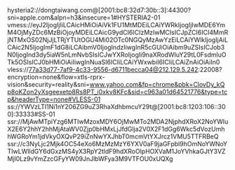 hysteria2://dongtaiwang.com@[2001:bc8:32d7:30b::3]:44300?sni=apple.com&alpn=h3&insecure=1#HYSTERIA2-01
vmess://eyJ2IjogIjIiLCAicHMiOiAiVk1FU1MtMDEiLCAiYWRkIjogIjIwMDE6YmM4OjMyZDc6MzBiOjoyMDEiLCAicG9ydCI6ICIzMzIwMCIsICJpZCI6ICI4MmRjNTMxOS02NjJjLTRjYTUtOGU4Mi02OTc0NGQyMzAwYzEiLCAiYWlkIjogIjAiLCAic2N5IjogImF1dG8iLCAibmV0IjogIndzIiwgInR5cGUiOiAibm9uZSIsICJob3N0IjogInd3dy5iaW5nLmNvbSIsICJwYXRoIjogIi9naXRodWIuY29tL0FsdmluOTk5OSIsICJ0bHMiOiAiIiwgInNuaSI6ICIiLCAiYWxwbiI6ICIiLCAiZnAiOiAiIn0
vless://77a33d77-7af9-4c33-9556-d6711becca04@212.129.5.242:22008?encryption=none&flow=xtls-rprx-vision&security=reality&sni=www.yahoo.com&fp=chrome&pbk=ClovDy_kQp8oKZon2yXsgeexetp8Rs8PT_i0xkv8KFc&sid=c963a01d64521776&type=tcp&headerType=none#VLESS-01
ss://YWVzLTI1Ni1nY206ZG9uZ3RhaXdhbmcuY29t@[2001:bc8:1203:106::300]:33333#SS-01
ssr://MjAwMTpiYzg6MTIwMzoxMDY6OjMwMTo2MDA2NjphdXRoX2NoYWluX2E6Y2hhY2hhMjAtaWV0Zjp0bHMxLjJfdGlja2V0X2F1dGg6Wkc5dVozUmhhWGRoYm1jdVkyOXQvP29iZnNwYXJhbT0mcmVtYXJrcz1VMU5TTFRBeQ
ssr://c3NyLjc2Mjk4OC54eXo6MzMzMzY6YXV0aF9jaGFpbl9hOmNoYWNoYTIwLWlldGY6dGxzMS4yX3RpY2tldF9hdXRoOlpHOXVaM1JoYVhkaGJtY3VZMjl0Lz9vYmZzcGFyYW09JnJlbWFya3M9VTFOU0xUQXg